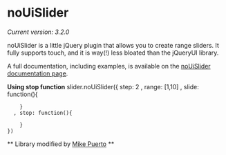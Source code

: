 # noUiSlider
_Current version: 3.2.0_

noUiSlider is a little jQuery plugin that allows you to create range sliders.
It fully supports touch, and it is way(!) less bloated than the jQueryUI library.

A full documentation, including examples, is available on the [noUiSlider documentation page](http://refreshless.com/nouislider/).

**Using stop function**
    slider.noUiSlider({
    	step: 2
      , range: [1,10]
      , slide: function(){

	    }
	  , stop: function(){

	    }
    })

** Library modified by [Mike Puerto](https://github.com/mikepuerto) **
